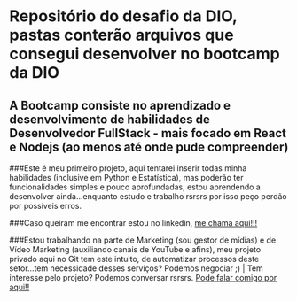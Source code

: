 # Repositório do desafio da DIO, pastas conterão arquivos que consegui desenvolver no bootcamp da DIO
## A Bootcamp consiste no aprendizado e desenvolvimento de habilidades de Desenvolvedor FullStack - mais focado em React e Nodejs (ao menos até onde pude compreender)
###Este é meu primeiro projeto, aqui tentarei inserir todas minha habilidades (inclusive em Python e Estatística), mas poderão ter funcionalidades simples e pouco aprofundadas, estou aprendendo a desenvolver ainda...enquanto estudo e trabalho rsrsrs por isso peço perdão por possíveis erros. 


###Caso queiram me encontrar estou no linkedin,
[me chama aqui!!!](https://www.linkedin.com/in/efraimlima/)


###Estou trabalhando na parte de Marketing (sou gestor de mídias) e de Vídeo Marketing (auxiliando canais de YouTube e afins), meu projeto privado aqui no Git tem este intuito, de automatizar processos deste setor...tem necessidade desses serviços? Podemos negociar ;) | Tem interesse pelo projeto? Podemos conversar rsrsrs.
[Pode falar comigo por aqui!!](https://wa.me/p/6587960484611667/5511959972318)
